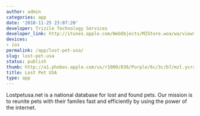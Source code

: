 ```yaml
---
author: admin
categories: app
date: '2010-11-25 23:07:20'
developer: Trizile Technology Services
developer_link: http://itunes.apple.com/WebObjects/MZStore.woa/wa/viewSoftware?id=354974720&mt=8
devices: 
- ios
permalink: /app/lost-pet-usa/
slug: lost-pet-usa
status: publish
thumb: http://a1.phobos.apple.com/us/r1000/036/Purple/6c/3c/b7/mzl.ycraijqd.175x175-75.jpg
title: Lost Pet USA
type: app
---
```


Lostpetusa.net is a national database for lost and found pets. Our mission is to reunite pets with their familes fast and efficiently by using the power of the internet.